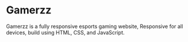 # Gamerzz
Gamerzz is a fully responsive esports gaming website, Responsive for all devices, build using HTML, CSS, and JavaScript.
